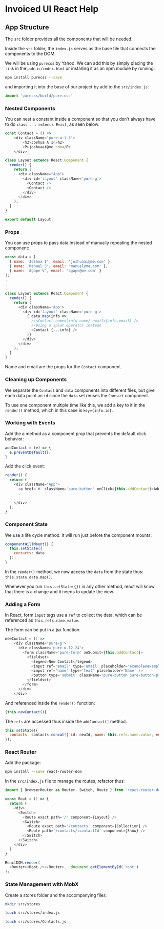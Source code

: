 # Invoiced UI React Help

## App Structure
The `src` folder provides all the components that will be needed.

Inside the `src` folder, the `index.js` serves as the base file that connects the components to the DOM.

We will be using `purecss` by Yahoo. We can add this by simply placing the `link` in the `public/index.html` or installing it as an npm module by running:
```bash
npm install purecss --save
```
and importing it into the base of our project by add to the `src/index.js`:
```js
import 'purecss/build/pure.css'
```

### Nested Components
You can nest a constant inside a component so that you don't always have to do `class ... extends React`, as seen below:
```js
const Contact = () =>
    <div className='pure-u-1-3'>
        <h2>Joshua A I</h2>
        <P>joshuaai@me.com</P>
    </div>;

class Layout extends React.Component {
  render() {
    return (
      <div className="App">
        <div id='layout' className='pure-g'>
          <Contact />
          <Contact />
        </div> 
      </div>
    );
  }
}

export default Layout;
```

### Props
You can use props to pass data instead of manually repeating the nested component:
```js
const data = [
  { name: 'Joshua I', email: 'joshuaai@me.com' },
  { name: 'Manuel S', email: 'manuel@me.com' },
  { name: 'Agape V', email: 'agape@me.com' }
];
.
.
.
class Layout extends React.Component {
  render() {
    return (
      <div className='App'>
        <div id='layout' className='pure-g'>
          { data.map(info => 
            //<Contact name={info.name} email={info.email} />
            //Using a splat operator instead
            <Contact {...info} />  
          )}
        </div> 
      </div>
    );
  }
}
```
Name and email are the props for the `Contact` component.

### Cleaning up Components
We separate the `Contact` and `data` components into different files, but give each data point an `id` since the `data` set reuses the `Contact` component. 

To use one component multiple time like this, we add a key to it in the `render()` method, which in this case is `key={info.id}`.

### Working with Events
Add the a method as a component prop that prevents the default click behavior:
```js
addContact = (e) => {
  e.preventDefault();
}
```
Add the click event:
```js
render() {
  return (
    <div className='App'>
      <a href='#' className='pure-button' onClick={this.addContact}>Add Contact</a>
      .
      .
    </div>
  );
}
```

### Component State
We use a life cycle method. It will run just before the component mounts:
```js
componentWillMount() {
  this.setState({
    contacts: data
  });
} 
```

In the `render()` method, we now access the `data` from the state thus: `this.state.data.map()`.

Whenever you run `this.setState({})` in any other method, react will know that there is a change and it needs to update the view.

### Adding a Form
In React, form `input` tags use a `ref` to collect the data, which can be referenced as `this.refs.name.value`.

The form can be put in a jsx function:
```js
newContact = () => 
    <div className='pure-g'>
      <div className='pure-u-12-24'>
        <form className='pure-form' onSubmit={this.addContact}>
          <fieldset>
            <legend>New Contact</legend>
            <input ref='email' type='email' placeholder='example@example.com' />
            <input ref='name' type='text' placeholder='Name' />
            <button type='submit' className='pure-button pure-button-primary'>Add</button>
          </fieldset>
        </form>
      </div>
    </div>
``` 
And referenced inside the `render()` function:
```js
{this.newContact()}
```

The `refs` are accessed thus inside the `addContact()` method:
```js
this.setState({
  contacts: contacts.concat({ id: newId, name: this.refs.name.value, email: this.refs.email.value })
});
```

### React Router
Add the package:
```bash
npm install --save react-router-dom
```

In the `src/index.js` file to manage the routes, refactor thus:
```js
import { BrowserRouter as Router, Switch, Route } from 'react-router-dom';

const Root = () => {
  return (
    <div>
      <Switch>
        <Route exact path='/' component={Layout} />
        <Switch>
          <Route exact path='/contacts' component={Collection} />
          <Route path='/contacts/:contactId' component={Show} />
        </Switch>
      </Switch>
    </div>
  )
}

ReactDOM.render(
  <Router><Root /></Router>,  document.getElementById('root')
);
```

### State Management with MobX
Create a stores folder and the accompanying files:
```bash
mkdir src/stores

touch src/stores/index.js

touch src/stores/Contacts.js
```